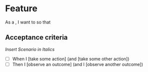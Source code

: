 # Feature 

As a <type of user>, I want to <execute some goal> so that <some reason>

## Acceptance criteria
*Insert Scenario in Italics*
- [ ] When I [take some action] (and [take some other action])
- [ ] Then I [observe an outcome] (and I [observe another outcome])
